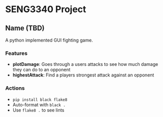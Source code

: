 # SENG3340 Project

## Name (TBD)

A python implemented GUI fighting game.

### Features
- **plotDamage**: Goes through a users attacks to see how much damage they can do to an opponent
- **highestAttack**: Find a players strongest attack against an opponent

### Actions
- `pip install black flake8`
- Auto-format with `black .`
- Use `flake8 .` to see lints
